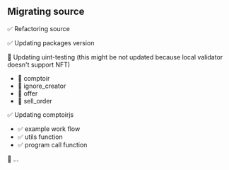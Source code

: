 ## Migrating source

:white_check_mark: Refactoring source

:white_check_mark: Updating packages version

:white_square_button: Updating uint-testing (this might be not updated because local validator doesn't support NFT)
  - :white_square_button: comptoir
  - :white_square_button: ignore_creator
  - :white_square_button: offer
  - :white_square_button: sell_order

:white_check_mark: Updating comptoirjs
  - :white_check_mark: example work flow
  - :white_check_mark: utils function
  - :white_check_mark: program call function

:white_square_button: ...
